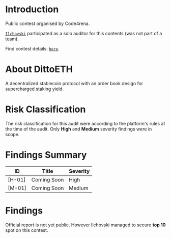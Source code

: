 # Introduction
Public contest organised by Code4rena.

[`Ilchovski`](https://x.com/ilchovski98) participated as a solo auditor for this contents (was not part of a team).

Find contest details: [`here`](https://code4rena.com/audits/2024-03-dittoeth#top).

# About DittoETH

A decentralized stablecoin protocol with an order book design for supercharged staking yield.

# Risk Classification

The risk classification for this audit were according to the platform's rules at the time of the audit. Only **High** and **Medium** severity findings were in scope.

# Findings Summary

| ID     | Title                                                              | Severity |
| ------ | ------------------------------------------------------------------ | -------- |
| [H-01] | Coming Soon                                                        | High     |
| [M-01] | Coming Soon                                                        | Medium   |

# Findings

Official report is not yet public. However Ilchovski managed to secure **top 10** spot on this contest.
